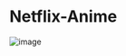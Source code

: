 # Netflix-Anime


![image](https://user-images.githubusercontent.com/80018897/162600770-986dcbdd-b952-4277-aede-a61d67dad63e.png)
